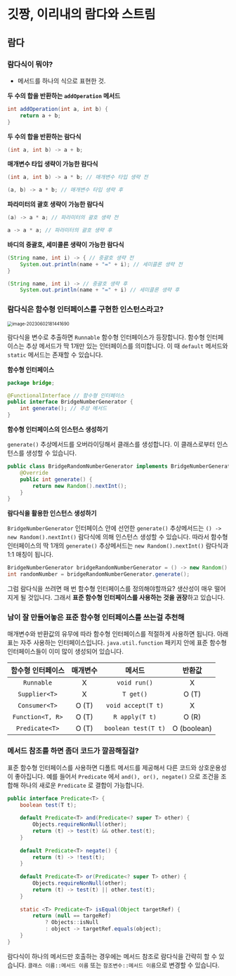 # 깃짱, 이리내의 람다와 스트림

## 람다

### 람다식이 뭐야?

- 메서드를 하나의 식으로 표현한 것.



**두 수의 합을 반환하는 `addOperation` 메서드**

```java
int addOperation(int a, int b) { 
    return a + b;
}
```



**두 수의 합을 반환하는 람다식**

```java
(int a, int b) -> a + b;
```



**매개변수 타입 생략이 가능한 람다식**

```java
(int a, int b) -> a * b; // 매개변수 타입 생략 전

(a, b) -> a * b; // 매개변수 타입 생략 후
```



**파라미터의 괄호 생략이 가능한 람다식**

```java
(a) -> a * a; // 파라미터의 괄호 생략 전

a -> a * a; // 파라미터의 괄호 생략 후 
```



**바디의 중괄호, 세미콜론 생략이 가능한 람다식**

```java
(String name, int i) -> { // 중괄호 생략 전
    System.out.println(name + "=" + i); // 세미콜론 생략 전
}

(String name, int i) -> // 중괄호 생략 후
    System.out.println(name + "=" + i) // 세미콜론 생략 후
```





### 람다식은 함수형 인터페이스를 구현한 인스턴스라고?

<img src="C:\Users\piay8\AppData\Roaming\Typora\typora-user-images\image-20230602181441690.png" alt="image-20230602181441690" style="zoom:70%;" />

람다식을 변수로 추출하면 `Runnable` 함수형 인터페이스가 등장합니다. 함수형 인터페이스는 추상 메서드가 딱 1개만 있는 인터페이스를 의미합니다. 이 때 `default` 메서드와 `static` 메서드는 존재할 수 있습니다.



**함수형 인터페이스**

```java
package bridge;

@FunctionalInterface // 함수형 인터페이스
public interface BridgeNumberGenerator {
    int generate(); // 추상 메서드
}
```



**함수형 인터페이스의 인스턴스 생성하기**

`generate()` 추상메서드를 오버라이딩해서 클래스를 생성합니다. 이 클래스로부터 인스턴스를 생성할 수 있습니다.

```java
public class BridgeRandomNumberGenerator implements BridgeNumberGenerator {
    @Override
    public int generate() {
        return new Random().nextInt();
    }
}
```



**람다식을 활용한 인스턴스 생성하기**

`BridgeNumberGenerator` 인터페이스 안에 선언한 `generate()` 추상메서드는 `() -> new Random().nextInt()` 람다식에 의해 인스턴스 생성할 수 있습니다. 따라서 함수형 인터페이스의 딱 1개의 `generate()`  추상메서드는 `new Random().nextInt()` 람다식과 1:1 매칭이 됩니다. 

```java
BridgeNumberGenerator bridgeRandomNumberGenerator = () -> new Random().nextInt();
int randomNumber = bridgeRandomNumberGenerator.generate();
```

그럼 람다식을 쓰려면 매 번 함수형 인터페이스를 정의해야할까요? 생산성이 매우 떨어지게 될 것입니다. 
그래서 **표준 함수형 인터페이스를 사용하는 것을 권장**하고 있습니다.



### 남이 잘 만들어놓은 표준 함수형 인터페이스를 쓰는걸 추천해

매개변수와 반환값의 유무에 따라 함수형 인터페이스를 적절하게 사용하면 됩니다. 아래 표는 자주 사용하는 인터페이스입니다.
 `java.util.function` 패키지 안에 표준 함수형 인터페이스들이 이미 많이 생성되어 있습니다.

| 함수형 인터페이스 | 매개변수 |       메서드        |   반환값    |
| :---------------: | :------: | :-----------------: | :---------: |
|    `Runnable`     |    X     |    `void run()`     |      X      |
|   `Supplier<T>`   |    X     |      `T get()`      |    O (T)    |
|   `Consumer<T>`   |  O (T)   | `void accept(T t)`  |      X      |
| `Function<T, R>`  |  O (T)   |   `R apply(T t)`    |    O (R)    |
|  `Predicate<T>`   |  O (T)   | `boolean test(T t)` | O (boolean) |



### 메서드 참조를 하면 좀더 코드가 깔끔해질걸?

표준 함수형 인터페이스를 사용하면 디폴트 메서드를 제공해서 다른 코드와 상호운용성이 좋아집니다. 예를 들어서 `Predicate` 에서 `and(), or(), negate()` 으로 조건을 조합해 하나의 새로운 `Predicate` 로 결합이 가능합니다.

```java
public interface Predicate<T> {
    boolean test(T t);
    
    default Predicate<T> and(Predicate<? super T> other) {
        Objects.requireNonNull(other);
        return (t) -> test(t) && other.test(t);
    }
    
    default Predicate<T> negate() {
        return (t) -> !test(t);
    }
    
    default Predicate<T> or(Predicate<? super T> other) {
        Objects.requireNonNull(other);
        return (t) -> test(t) || other.test(t);
    }
    
    static <T> Predicate<T> isEqual(Object targetRef) {
        return (null == targeRef)
            ? Objects::isNull
            : object -> targetRef.equals(object);
    }
}
```



람다식이 하나의 메서드만 호출하는 경우에는 메서드 참조로 람다식을 간략히 할 수 있습니다. 
`클래스 이름::메서드 이름` 또는 `참조변수::메서드 이름`으로 변경할 수 있습니다.

